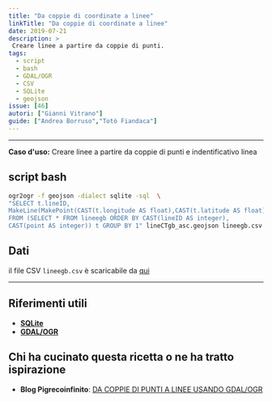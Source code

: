 ```yaml
---
title: "Da coppie di coordinate a linee"
linkTitle: "Da coppie di coordinate a linee"
date: 2019-07-21
description: >
 Creare linee a partire da coppie di punti.
tags:
  - script
  - bash
  - GDAL/OGR
  - CSV
  - SQLite
  - geojson
issue: [46]
autori: ["Gianni Vitrano"]
guide: ["Andrea Borruso","Totò Fiandaca"]
---
```


---

**Caso d'uso:** Creare linee a partire da coppie di punti e indentificativo linea

## script bash

```bash
ogr2ogr -f geojson -dialect sqlite -sql  \
"SELECT t.lineID,
MakeLine(MakePoint(CAST(t.longitude AS float),CAST(t.latitude AS float),4326)) AS geom
FROM (SELECT * FROM lineegb ORDER BY CAST(lineID AS integer),
CAST(point AS integer)) t GROUP BY 1" lineCTgb_asc.geojson lineegb.csv
```

## Dati

il file CSV `lineegb.csv` è scaricabile da [qui](https://github.com/opendatasicilia/tansignari/files/3098483/lineegb.zip)

---

## Riferimenti utili

- [**SQLite**](https://www.sqlite.org/index.html)
- [**GDAL/OGR**](https://www.gdal.org/ogr2ogr.html)

## Chi ha cucinato questa ricetta o ne ha tratto ispirazione

- **Blog Pigrecoinfinito**: [DA COPPIE DI PUNTI A LINEE USANDO GDAL/OGR](https://pigrecoinfinito.wordpress.com/2019/04/20/da-coppie-di-punti-a-linee-usando-gdal-ogr/)
